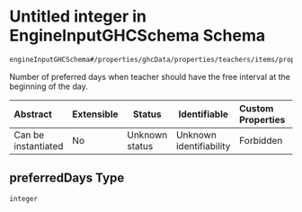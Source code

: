 # Untitled integer in EngineInputGHCSchema Schema

```txt
engineInputGHCSchema#/properties/ghcData/properties/teachers/items/properties/settings/items/properties/freeTimes/properties/firstMinutes/properties/preferredDays
```

Number of preferred days when teacher should have the free interval at the beginning of the day.


| Abstract            | Extensible | Status         | Identifiable            | Custom Properties | Additional Properties | Access Restrictions | Defined In                                                         |
| :------------------ | ---------- | -------------- | ----------------------- | :---------------- | --------------------- | ------------------- | ------------------------------------------------------------------ |
| Can be instantiated | No         | Unknown status | Unknown identifiability | Forbidden         | Allowed               | none                | [ghc.schema.json\*](../out/ghc.schema.json "open original schema") |

## preferredDays Type

`integer`
